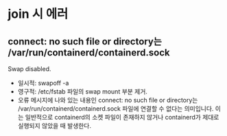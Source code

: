 # join 시 에러
## connect: no such file or directory는 /var/run/containerd/containerd.sock
Swap disabled.

* 일시적: swapoff -a
* 영구적: /etc/fstab 파일의 swap mount 부분 제거.
* 오류 메시지에 나와 있는 내용인 connect: no such file or directory는 /var/run/containerd/containerd.sock 파일에 연결할 수 없다는 의미입니다. 이는 일반적으로 containerd의 소켓 파일이 존재하지 않거나 containerd가 제대로 실행되지 않았을 때 발생한다.